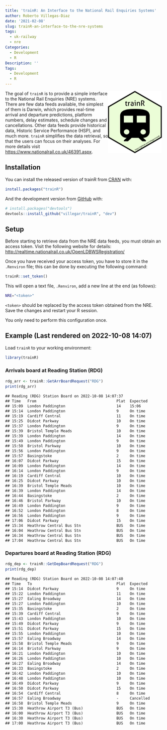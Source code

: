 ```yaml
---
title: 'trainR: An Interface to the National Rail Enquiries Systems'
author: Roberto Villegas-Diaz
date: '2021-02-08'
slug: trainR-an-interface-to-the-nre-systems
tags:
  - uk-railway
  - nre
Categories:
  - Development
  - R
Description: ''
Tags:
  - Development
  - R
---
```


<img src="https://raw.githubusercontent.com/villegar/trainR/main/inst/images/logo.png" alt="logo" align="right" height=200px/>

The goal of `trainR` is to provide a simple interface to the 
National Rail Enquiries (NRE) systems. There are few data feeds 
available, the simplest of them is Darwin, which provides real-time 
arrival and departure predictions, platform numbers, delay estimates, 
schedule changes and cancellations. Other data feeds provide historical 
data, Historic Service Performance (HSP), and much more. `trainR` 
simplifies the data retrieval, so that the users can focus on their 
analyses. For more details visit 
https://www.nationalrail.co.uk/46391.aspx.

## Installation

You can install the released version of trainR from [CRAN](https://CRAN.R-project.org) with:

``` r
install.packages("trainR")
```

And the development version from [GitHub](https://github.com/) with:

``` r
# install.packages("devtools")
devtools::install_github("villegar/trainR", "dev")
```

## Setup
Before starting to retrieve data from the NRE data feeds, you must obtain an access token. 
Visit the following website for details: http://realtime.nationalrail.co.uk/OpenLDBWSRegistration/

Once you have received your access token, you have to store it in the `.Renviron` file; this can be 
done by executing the following command:


```r
trainR::set_token()
```

This will open a text file, `.Renviron`, add a new line at the end (as follows):

```bash
NRE="<token>"
```

`<token>` should be replaced by the access token obtained from the NRE. Save the changes and restart 
your R session.

You only need to perform this configuration once.

## Example (Last rendered on 2022-10-08 14:07)

Load `trainR` to your working environment:

```r
library(trainR)
```

### Arrivals board at Reading Station (RDG)


```r
rdg_arr <- trainR::GetArrBoardRequest("RDG")
print(rdg_arr)
```

```
## Reading (RDG) Station Board on 2022-10-08 14:07:37
## Time   From                                    Plat  Expected
## 15:09  London Paddington                       14    15:06
## 15:14  London Paddington                       9     On time
## 15:19  Cardiff Central                         11    On time
## 15:25  Didcot Parkway                          10    On time
## 15:37  London Paddington                       9     On time
## 15:39  Bristol Temple Meads                    10    On time
## 15:39  London Paddington                       14    On time
## 15:49  London Paddington                       9     On time
## 15:50  Bristol Parkway                         10    On time
## 15:56  London Paddington                       9     On time
## 15:57  Basingstoke                             2     On time
## 16:07  Didcot Parkway                          15    On time
## 16:09  London Paddington                       14    On time
## 16:14  London Paddington                       9     On time
## 16:19  Cardiff Central                         10    On time
## 16:25  Didcot Parkway                          10    On time
## 16:39  Bristol Temple Meads                    10    On time
## 16:39  London Paddington                       14    On time
## 16:44  Basingstoke                             2     On time
## 16:46  Bristol Parkway                         10    On time
## 16:49  London Paddington                       9     On time
## 16:52  London Paddington                       8     On time
## 16:56  London Paddington                       9     On time
## 17:06  Didcot Parkway                          15    On time
## 15:34  Heathrow Central Bus Stn                BUS   On time
## 16:04  Heathrow Central Bus Stn                BUS   On time
## 16:34  Heathrow Central Bus Stn                BUS   On time
## 17:04  Heathrow Central Bus Stn                BUS   On time
```

### Departures board at Reading Station (RDG)


```r
rdg_dep <- trainR::GetDepBoardRequest("RDG")
print(rdg_dep)
```

```
## Reading (RDG) Station Board on 2022-10-08 14:07:40
## Time   To                                      Plat  Expected
## 15:14  Didcot Parkway                          9     On time
## 15:22  London Paddington                       11    On time
## 15:27  Ealing Broadway                         14    On time
## 15:27  London Paddington                       10    On time
## 15:35  Basingstoke                             2     On time
## 15:39  Cardiff Central                         9     On time
## 15:43  London Paddington                       10    On time
## 15:49  Didcot Parkway                          9     On time
## 15:51  Didcot Parkway                          15    On time
## 15:55  London Paddington                       10    On time
## 15:57  Ealing Broadway                         14    On time
## 15:58  Bristol Temple Meads                    9     On time
## 16:14  Bristol Parkway                         9     On time
## 16:21  London Paddington                       10    On time
## 16:26  London Paddington                       10    On time
## 16:27  Ealing Broadway                         14    On time
## 16:33  Basingstoke                             2     On time
## 16:42  London Paddington                       10    On time
## 16:48  London Paddington                       10    On time
## 16:49  Didcot Parkway                          9     On time
## 16:50  Didcot Parkway                          15    On time
## 16:54  Cardiff Central                         8     On time
## 16:57  Ealing Broadway                         -     Cancelled
## 16:58  Bristol Temple Meads                    9     On time
## 15:30  Heathrow Airport T3 (Bus)               BUS   On time
## 16:00  Heathrow Airport T3 (Bus)               BUS   On time
## 16:30  Heathrow Airport T3 (Bus)               BUS   On time
## 17:00  Heathrow Airport T3 (Bus)               BUS   On time
```
